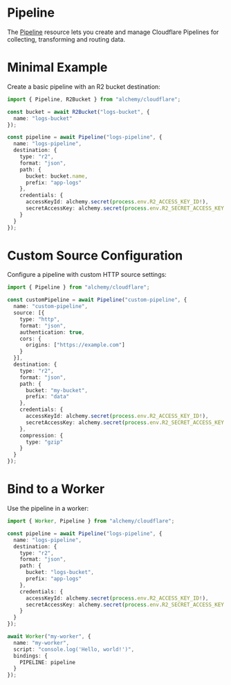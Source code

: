 # Pipeline

The [Pipeline](https://developers.cloudflare.com/workers/configuration/pipelines/) resource lets you create and manage Cloudflare Pipelines for collecting, transforming and routing data.

# Minimal Example

Create a basic pipeline with an R2 bucket destination:

```ts
import { Pipeline, R2Bucket } from "alchemy/cloudflare";

const bucket = await R2Bucket("logs-bucket", {
  name: "logs-bucket"
});

const pipeline = await Pipeline("logs-pipeline", {
  name: "logs-pipeline", 
  destination: {
    type: "r2",
    format: "json",
    path: {
      bucket: bucket.name,
      prefix: "app-logs"
    },
    credentials: {
      accessKeyId: alchemy.secret(process.env.R2_ACCESS_KEY_ID!),
      secretAccessKey: alchemy.secret(process.env.R2_SECRET_ACCESS_KEY!)
    }
  }
});
```

# Custom Source Configuration

Configure a pipeline with custom HTTP source settings:

```ts
import { Pipeline } from "alchemy/cloudflare";

const customPipeline = await Pipeline("custom-pipeline", {
  name: "custom-pipeline",
  source: [{
    type: "http",
    format: "json", 
    authentication: true,
    cors: {
      origins: ["https://example.com"]
    }
  }],
  destination: {
    type: "r2",
    format: "json",
    path: {
      bucket: "my-bucket",
      prefix: "data"
    },
    credentials: {
      accessKeyId: alchemy.secret(process.env.R2_ACCESS_KEY_ID!),
      secretAccessKey: alchemy.secret(process.env.R2_SECRET_ACCESS_KEY!)
    },
    compression: {
      type: "gzip"
    }
  }
});
```

# Bind to a Worker

Use the pipeline in a worker:

```ts
import { Worker, Pipeline } from "alchemy/cloudflare";

const pipeline = await Pipeline("logs-pipeline", {
  name: "logs-pipeline",
  destination: {
    type: "r2",
    format: "json",
    path: {
      bucket: "logs-bucket",
      prefix: "app-logs"
    },
    credentials: {
      accessKeyId: alchemy.secret(process.env.R2_ACCESS_KEY_ID!),
      secretAccessKey: alchemy.secret(process.env.R2_SECRET_ACCESS_KEY!)
    }
  }
});

await Worker("my-worker", {
  name: "my-worker",
  script: "console.log('Hello, world!')",
  bindings: {
    PIPELINE: pipeline
  }
});
```